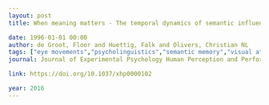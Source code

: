 ```yaml
---
layout: post
title: When meaning matters - The temporal dynamics of semantic influences on visual attention

date: 1996-01-01 00:00
author: de Groot, Floor and Huettig, Falk and Olivers, Christian NL
tags: ["eye movements","psycholinguistics","semantic memory","visual attention","visual search"]
journal: Journal of Experimental Psychology Human Perception and Performance

link: https://doi.org/10.1037/xhp0000102

year: 2016
---
```



